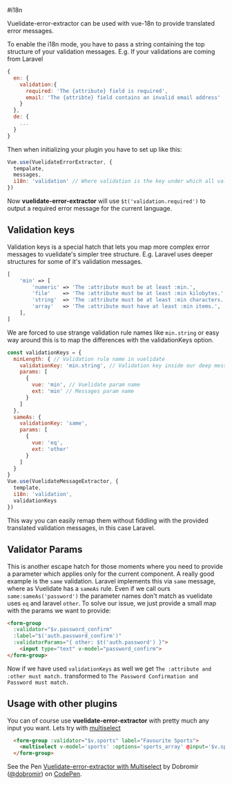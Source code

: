 #i18n

Vuelidate-error-extractor can be used with vue-18n to provide translated error messages.

To enable the i18n mode, you have to pass a string containing the top structure of your validation messages. 
E.g.
If your validations are coming from Laravel
```js
{
  en: {
    validation:{
      required: 'The {attribute} field is required',
      email: 'The {attribte} field contains an invalid email address'
    }
  },
  de: {
    ...
  }
}
```
Then when initializing your plugin you have to set up like this:
```js
Vue.use(VuelidateErrorExtractor, {
  tempalate,
  messages,
  i18n: 'validation' // Where validation is the key under which all validation messages are contained. Can be deeper nested if needed.
})
```
Now **vuelidate-error-extractor** will use `$t('validation.required')` to output a required error message for the current language.

## Validation keys
Validation keys is a special hatch that lets you map more complex error messages to vuelidate's simpler tree structure.
E.g.
Laravel uses deeper  structures for some of it's validation messages. 
```php
[
    'min' => [
        'numeric' => 'The :attribute must be at least :min.',
        'file'    => 'The :attribute must be at least :min kilobytes.',
        'string'  => 'The :attribute must be at least :min characters.',
        'array'   => 'The :attribute must have at least :min items.',
    ],
]
```
We are forced to use strange validation rule names like `min.string` or easy way around this is to map the differences with the validationKeys option.
```js
const validationKeys = {
  minLength: { // Validation rule name in vuelidate
    validationKey: 'min.string', // Validation key inside our deep messages object, Laravel shown here.
    params: [
      {
        vue: 'min', // Vuelidate param name
        ext: 'min' // Messages param name
      }
    ]
  },
  sameAs: {
    validationKey: 'same',
    params: [
      {
        vue: 'eq',
        ext: 'other'
      }
    ]
  }
}
Vue.use(VuelidateMessageExtractor, {
  template,
  i18n: 'validation',
  validationKeys
})

```
This way you can easily remap them without fiddling with the provided translated validation messages, in this case Laravel.

## Validator Params

This is another escape hatch for those moments where you need to provide a parameter which applies only for the current component.
A really good example is the `same` validation. Laravel implements this via `same` message, where as Vuelidate has a `sameAs` rule. Even if we call ours `same:sameAs('password')` the parameter names don't match as vuelidate uses `eq` and laravel `other`.
To solve our issue, we just provide a small map with the params we want to provide:
```html
<form-group 
  :validator="$v.password_confirm" 
  :label="$('auth.password_confirm')" 
  :validatorParams="{ other: $t('auth.password') }">
    <input type="text" v-model="password_confirm">
</form-group>
```
Now if we have used `validationKeys` as well we get `The :attribute and :other must match.`  transformed to `The Password Confirmation and Password must match.`

## Usage with other plugins

You can of course use **vuelidate-error-extractor** with pretty much any input you want.
Lets try with [multiselect](http://monterail.github.io/vue-multiselect/)

```html
  <form-group :validator="$v.sports" label="Favourite Sports">
    <multiselect v-model='sports' :options='sports_array' @input='$v.sports.$touch()'></multiselect>
  </form-group> 
```

<p data-height="265" data-theme-id="0" data-slug-hash="PKjxvr" data-default-tab="result" data-user="dobromir" data-embed-version="2" data-pen-title="Vuelidate-error-extractor with Multiselect" class="codepen">See the Pen <a href="https://codepen.io/dobromir/pen/PKjxvr/">Vuelidate-error-extractor with Multiselect</a> by Dobromir (<a href="https://codepen.io/dobromir">@dobromir</a>) on <a href="https://codepen.io">CodePen</a>.</p>
<script async src="https://production-assets.codepen.io/assets/embed/ei.js"></script>
